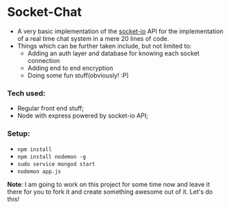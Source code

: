 # Socket-Chat
+ A very basic implementation of the [socket-io](https://socket.io) API for the implementation of a real time chat system in a mere 20 lines of code.
+ Things which can be further taken include, but not limited to:
    + Adding an auth layer and database for knowing each socket connection
    + Adding end to end encryption
    + Doing some fun stuff(obviously! :P)

### Tech used:
+ Regular front end stuff;
+ Node with express powered by socket-io API;

### Setup:
+ `npm install`
+ `npm install nodemon -g`
+ `sudo service mongod start`
+  `nodemon app.js`


**Note**: I am going to work on this project for some time now and leave it there for you to fork it and create something awesome out of it. Let's do this! 
